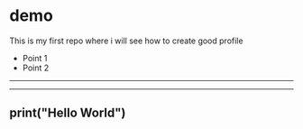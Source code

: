# demo
This is my first repo where i will see how to create good profile

- Point 1
- Point 2
____
---
print("Hello World")
---
